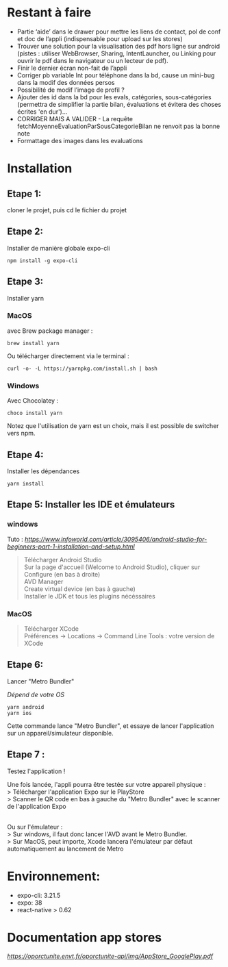# Restant à faire
- Partie ‘aide’ dans le drawer pour mettre les liens de contact, pol de conf et doc de l’appli (indispensable pour upload sur les stores)
- Trouver une solution pour la visualisation des pdf hors ligne sur android (pistes : utiliser WebBrowser, Sharing, IntentLauncher, ou Linking pour ouvrir le pdf dans le navigateur ou un lecteur de pdf).
- Finir le dernier écran non-fait de l’appli
- Corriger pb variable Int pour téléphone dans la bd, cause un mini-bug dans la modif des données persos
- Possibilité de modif l’image de profil ?
- Ajouter des id dans la bd pour les evals, catégories, sous-catégories (permettra de simplifier la partie bilan, évaluations et évitera des choses écrites 'en dur')…
- CORRIGER MAIS A VALIDER - La requête fetchMoyenneEvaluationParSousCategorieBilan ne renvoit pas la bonne note
- Formattage des images dans les evaluations

# Installation

## Etape 1: 
cloner le projet, puis cd le fichier du projet

## Etape 2: 
Installer de manière globale expo-cli
```
npm install -g expo-cli
```

## Etape 3: 

Installer yarn

### MacOS

avec Brew package manager :

```
brew install yarn
```

Ou télécharger directement via le terminal :

```
curl -o- -L https://yarnpkg.com/install.sh | bash
```

### Windows

Avec Chocolatey :

```
choco install yarn
```

Notez que l'utilisation de yarn est un choix, mais il est possible de switcher vers npm.<br>
    
## Etape 4: 
Installer les dépendances

```
yarn install
```
    
## Etape 5: Installer les IDE et émulateurs

### windows

Tuto : *https://www.infoworld.com/article/3095406/android-studio-for-beginners-part-1-installation-and-setup.html* <br>

> Télécharger Android Studio <br>
> Sur la page d'accueil (Welcome to Android Studio), cliquer sur Configure (en bas à droite) <br>
> AVD Manager <br>
> Create virtual device (en bas à gauche) <br>
> Installer le JDK et tous les plugins nécéssaires

### MacOS

> Télécharger XCode <br>
> Préférences -> Locations -> Command Line Tools : votre version de XCode


## Etape 6: 
Lancer "Metro Bundler"

*Dépend de votre OS*
```
yarn android
yarn ios
```

Cette commande lance "Metro Bundler", et essaye de lancer l'application sur un appareil/simulateur disponible. <br>

## Etape 7 :
Testez l'application !<br>

Une fois lancée, l'appli pourra être testée sur votre appareil physique : <br>
    > Télécharger l'application Expo sur le PlayStore <br>
    > Scanner le QR code en bas à gauche du "Metro Bundler" avec le scanner de l'application Expo <br><br>
    
Ou sur l'émulateur : <br>
    > Sur windows, il faut donc lancer l'AVD avant le Metro Bundler.<br>
    > Sur MacOS, peut importe, Xcode lancera l'émulateur par défaut automatiquement au lancement de Metro
        

# Environnement:
- expo-cli: 3.21.5
- expo: 38
- react-native > 0.62

# Documentation app stores
*https://oporctunite.envt.fr/oporctunite-api/img/AppStore_GooglePlay.pdf*